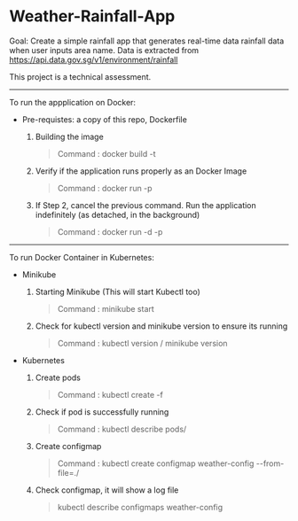 # Weather-Rainfall-App

Goal:
Create a simple rainfall app that generates real-time data rainfall data when user inputs area name.
Data is extracted from https://api.data.gov.sg/v1/environment/rainfall

This project is a technical assessment.

---

To run the appplication on Docker:
- Pre-requistes: a copy of this repo, Dockerfile

    1. Building the image
       > Command : docker build -t <name>
    2. Verify if the application runs properly as an Docker Image
       > Command : docker run -p <port number> <name>
    3. If Step 2, cancel the previous command. Run the application indefinitely (as detached, in the background)
       > Command : docker run -d -p <port number> <name>

---

To run Docker Container in Kubernetes:

- Minikube
    1. Starting Minikube (This will start Kubectl too)
       > Command : minikube start 
    2. Check for kubectl version and minikube version to ensure its running 
       > Command : kubectl version / minikube version
    
- Kubernetes 
    1. Create pods 
       > Command : kubectl create -f <filename> 
    2. Check if pod is successfully running 
       > Command : kubectl describe pods/<filename> 
    3. Create configmap 
       > Command : kubectl create configmap weather-config --from-file=./<filename> 
    4. Check configmap, it will show a log file
       > kubectl describe configmaps weather-config
